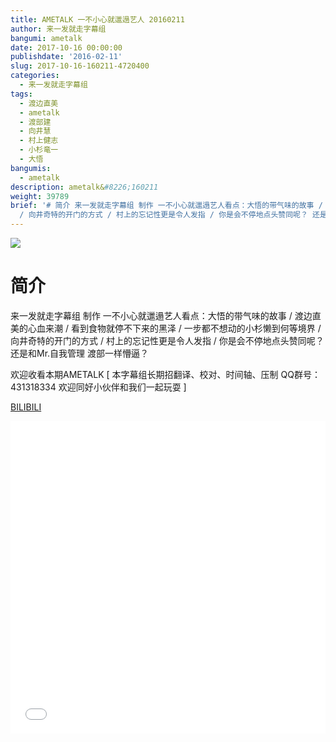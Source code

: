 ```yaml
---
title: AMETALK 一不小心就邋遢艺人 20160211
author: 来一发就走字幕组
bangumi: ametalk
date: 2017-10-16 00:00:00
publishdate: '2016-02-11'
slug: 2017-10-16-160211-4720400
categories:
  - 来一发就走字幕组
tags:
  - 渡边直美
  - ametalk
  - 渡部建
  - 向井慧
  - 村上健志
  - 小杉竜一
  - 大悟
bangumis:
  - ametalk
description: ametalk&#8226;160211
weight: 39789
brief: '# 简介 来一发就走字幕组 制作 一不小心就邋遢艺人看点：大悟的带气味的故事 / 渡边直美的心血来潮 / 看到食物就停不下来的黑泽 / 一步都不想动的小杉懒到何等境界
  / 向井奇特的开门的方式 / 村上的忘记性更是令人发指 / 你是会不停地点头赞同呢？ 还是和Mr.自我管理 渡部一样懵逼？ 欢迎收看本期AMETALK'
---
```


![](https://i.imgur.com/VUqjyQd.jpg)

# 简介  
来一发就走字幕组 制作 一不小心就邋遢艺人看点：大悟的带气味的故事 / 渡边直美的心血来潮 / 看到食物就停不下来的黑泽 / 一步都不想动的小杉懒到何等境界 / 向井奇特的开门的方式 / 村上的忘记性更是令人发指 / 你是会不停地点头赞同呢？ 还是和Mr.自我管理 渡部一样懵逼？	


欢迎收看本期AMETALK [ 本字幕组长期招翻译、校对、时间轴、压制   QQ群号：431318334 欢迎同好小伙伴和我们一起玩耍 ]




  [BILIBILI](https://www.bilibili.com/video/av4720400/)


<div class="vcontainer">  <iframe class='video' src="//www.bilibili.com/blackboard/player.html?aid=4720400" width="100%" height="500" frameborder="0" allowfullscreen="allowfullscreen"></iframe></div>
